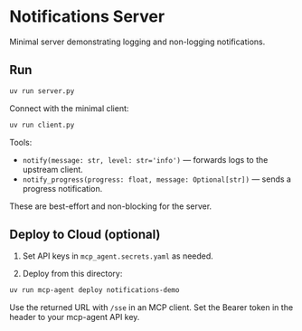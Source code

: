 # Notifications Server

Minimal server demonstrating logging and non-logging notifications.

## Run

```bash
uv run server.py
```

Connect with the minimal client:

```bash
uv run client.py
```

Tools:

- `notify(message: str, level: str='info')` — forwards logs to the upstream client.
- `notify_progress(progress: float, message: Optional[str])` — sends a progress notification.

These are best-effort and non-blocking for the server.

## Deploy to Cloud (optional)

1. Set API keys in `mcp_agent.secrets.yaml` as needed.

2. Deploy from this directory:

```bash
uv run mcp-agent deploy notifications-demo
```

Use the returned URL with `/sse` in an MCP client. Set the Bearer token in the header to your mcp-agent API key.
